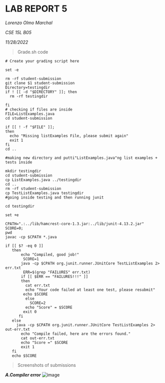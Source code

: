 LAB REPORT 5
===========
*Lorenzo Olmo Marchal*

*CSE 15L B05*

*11/28/2022*

>Grade.sh code

```
# Create your grading script here

set -e

rm -rf student-submission
git clone $1 student-submission
Directory=testingdir
if ! [[ -d "$DIRECTORY" ]]; then
  rm -rf testingdir

fi
# checking if files are inside
FILE=ListExamples.java
cd student-submission

if [[ ! -f "$FILE" ]];
then
  echo "Missing listExamples File, please submit again"
  exit 1
fi
cd ..

#making new directory and putti"ListExamples.java"ng list examples + tests inside

mkdir testingdir
cd student-submission
cp ListExamples.java ../testingdir
cd ..
rm -rf student-submission
cp TestListExamples.java testingdir
#going inside testing and then running junit

cd testingdir

set +e

CPATH=".:../lib/hamcrest-core-1.3.jar:../lib/junit-4.13.2.jar"
SCORE=0;
pwd
javac -cp $CPATH *.java

if [[ $? -eq 0 ]]
   then
       echo "Compiled, good job!"
        SCORE=1
       java -cp $CPATH org.junit.runner.JUnitCore TestListExamples 2> err.txt
        ERR=$(grep "FAILURES" err.txt)
       if [[ $ERR == "FAILURES!!!" ]]
       then
         cat err.txt
         echo "Your code failed at least one test, please resubmit"
        echo $SCORE
         else
           SCORE=2
         echo "Score" = $SCORE
        exit 0
      fi
   else
     java -cp $CPATH org.junit.runner.JUnitCore TestListExamples 2> out-err.txt
       echo "Compile failed, here are the errors found."
       cat out-err.txt
       echo "Score =" $SCORE
       exit 1
   fi
   echo $SCORE
```


>Screenshots of submissions 

***A.Compiler error***
![image](https://user-images.githubusercontent.com/114376800/204355666-fbf1e88f-731d-4e1c-a751-009b58853412.png)
